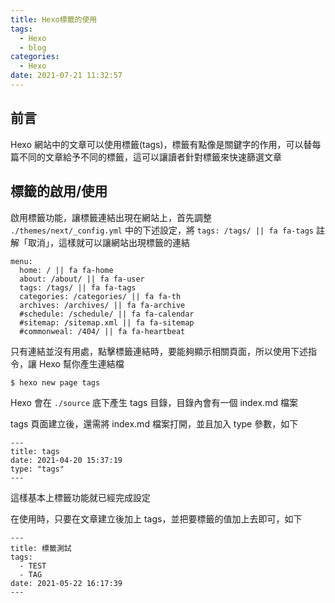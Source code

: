 ```yaml
---
title: Hexo標籤的使用
tags:
  - Hexo
  - blog
categories:
  - Hexo
date: 2021-07-21 11:32:57
---
```


## 前言

Hexo 網站中的文章可以使用標籤(tags)，標籤有點像是關鍵字的作用，可以替每篇不同的文章給予不同的標籤，這可以讓讀者針對標籤來快速篩選文章

<!--more-->

## 標籤的啟用/使用

啟用標籤功能，讓標籤連結出現在網站上，首先調整 `./themes/next/_config.yml` 中的下述設定，將 `tags: /tags/ || fa fa-tags` 註解「取消」，這樣就可以讓網站出現標籤的連結

```
menu:
  home: / || fa fa-home
  about: /about/ || fa fa-user
  tags: /tags/ || fa fa-tags
  categories: /categories/ || fa fa-th
  archives: /archives/ || fa fa-archive
  #schedule: /schedule/ || fa fa-calendar
  #sitemap: /sitemap.xml || fa fa-sitemap
  #commonweal: /404/ || fa fa-heartbeat
```

只有連結並沒有用處，點擊標籤連結時，要能夠顯示相關頁面，所以使用下述指令，讓 Hexo 幫你產生連結檔

```
$ hexo new page tags
```

Hexo 會在 `./source` 底下產生 tags 目錄，目錄內會有一個 index.md 檔案

tags 頁面建立後，還需將 index.md 檔案打開，並且加入 type 參數，如下

```
---
title: tags
date: 2021-04-20 15:37:19
type: "tags"
---
```

這樣基本上標籤功能就已經完成設定

在使用時，只要在文章建立後加上 tags，並把要標籤的值加上去即可，如下

```
---
title: 標籤測試
tags:
  - TEST
  - TAG
date: 2021-05-22 16:17:39
---
```

<!--
## 後記

該篇與 Hexo分類/關於功能 設定方式極度雷同，如有需要可以搭配一起設定，另外兩篇請參考下面連結

- [Hexo的分類功能]()
- [Hexo的關於功能]()
-->
